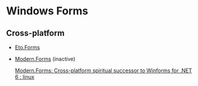 # Windows Forms

## Cross-platform
- [Eto.Forms](../Eto/README.md)

- [Modern.Forms](https://github.com/modern-forms/Modern.Forms) (inactive)
  
  [Modern.Forms: Cross-platform spiritual successor to Winforms for .NET 6 : linux](https://www.reddit.com/r/linux/comments/x90oq0/modernforms_crossplatform_spiritual_successor_to/)